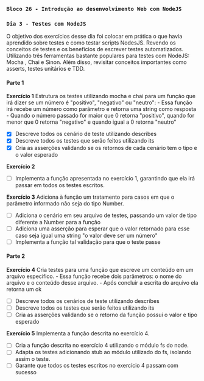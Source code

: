 ### `Bloco 26 - Introdução ao desenvolvimento Web com NodeJS`
### `Dia 3 - Testes com NodeJS`

O objetivo dos exercícios desse dia foi colocar em prática o que havia aprendido sobre testes e como testar scripts NodesJS. Revendo os conceitos de testes e os benefícios de escrever testes automatizados. Utilizando três ferramentas bastante populares para testes com NodeJS: Mocha , Chai e Sinon. Além disso, revisitar conceitos importantes como asserts, testes unitários e TDD.

#### Parte 1
**Exercício 1** 
Estrutura os testes utilizando mocha e chai para um função que irá dizer se um número é "positivo", "negativo" ou "neutro":
    - Essa função irá recebe um número como parâmetro e retorna uma string como resposta
    - Quando o número passado for maior que 0 retorna "positivo", quando for menor que 0 retorna "negativo" e quando igual a 0 retorna "neutro"
- [x] Descreve todos os cenário de teste utilizando describes
- [x] Descreve todos os testes que serão feitos utilizando its
- [x] Cria as asserções validando se os retornos de cada cenário tem o tipo e o valor esperado

**Exercício 2**
- [ ] Implementa a função apresentada no exercício 1, garantindo que ela irá passar em todos os testes escritos.

**Exercício 3** 
Adiciona à função um tratamento para casos em que o parâmetro informado não seja do tipo Number.
- [ ] Adiciona o cenário em seu arquivo de testes, passando um valor de tipo diferente a Number para a função
- [ ] Adiciona uma asserção para esperar que o valor retornado para esse caso seja igual uma string "o valor deve ser um número"
- [ ] Implementa a função tal validação para que o teste passe

#### Parte 2
**Exercício 4** 
Cria testes para uma função que escreve um conteúdo em um arquivo específico.
    - Essa função recebe dois parâmetros: o nome do arquivo e o conteúdo desse arquivo.
    - Após concluir a escrita do arquivo ela retorna um ok
- [ ] Descreve todos os cenários de teste utilizando describes
- [ ] Descreve todos os testes que serão feitos utilizando its
- [ ] Cria as asserções validando se o retorno da função possui o valor e tipo esperado

**Exercício 5** 
Implementa a função descrita no exercício 4.
- [ ] Cria a função descrita no exercício 4 utilizando o módulo fs do node.
- [ ] Adapta os testes adicionando stub ao módulo utilizado do fs, isolando assim o teste.
- [ ] Garante que todos os testes escritos no exercício 4 passam com sucesso
